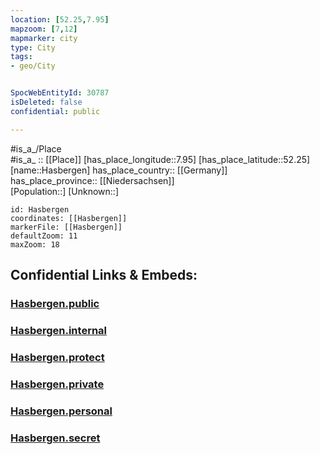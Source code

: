 ```yaml
---
location: [52.25,7.95] 
mapzoom: [7,12] 
mapmarker: city 
type: City
tags:
- geo/City


SpocWebEntityId: 30787
isDeleted: false
confidential: public

---
```

#is_a_/Place  
#is_a_ :: [[Place]] 
[has_place_longitude::7.95] 
[has_place_latitude::52.25] 
[name::Hasbergen] 
has_place_country:: [[Germany]]  
has_place_province:: [[Niedersachsen]]  
[Population::] 
[Unknown::] 


```leaflet
id: Hasbergen
coordinates: [[Hasbergen]] 
markerFile: [[Hasbergen]] 
defaultZoom: 11 
maxZoom: 18
```


## Confidential Links & Embeds: 

### [Hasbergen.public](/_public/\Earth\Continent\Europe\Europe~Central\Germany\Germany~West\Niedersachsen\counties~Niedersachsen\Osnabrück\cities~OsnabrückHasbergen.public.md) 

### [Hasbergen.internal](/_internal/\Earth\Continent\Europe\Europe~Central\Germany\Germany~West\Niedersachsen\counties~Niedersachsen\Osnabrück\cities~OsnabrückHasbergen.internal.md) 

### [Hasbergen.protect](/_protect/\Earth\Continent\Europe\Europe~Central\Germany\Germany~West\Niedersachsen\counties~Niedersachsen\Osnabrück\cities~OsnabrückHasbergen.protect.md) 

### [Hasbergen.private](/_private/\Earth\Continent\Europe\Europe~Central\Germany\Germany~West\Niedersachsen\counties~Niedersachsen\Osnabrück\cities~OsnabrückHasbergen.private.md) 

### [Hasbergen.personal](/_personal/\Earth\Continent\Europe\Europe~Central\Germany\Germany~West\Niedersachsen\counties~Niedersachsen\Osnabrück\cities~OsnabrückHasbergen.personal.md) 

### [Hasbergen.secret](/_secret/\Earth\Continent\Europe\Europe~Central\Germany\Germany~West\Niedersachsen\counties~Niedersachsen\Osnabrück\cities~OsnabrückHasbergen.secret.md)

